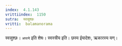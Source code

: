 ```yaml
---
index:  4.1.143
vrittiindex:  1150
sutra:  स्वसुश्छः
vritti:  balamanorama 
---
```


स्वसुश्छः। `अपत्ये` इति शेषः। स्वस्त्रीय इति। छस्य ईयादेशः, ऋकारस्य यण्। 

